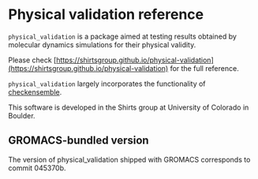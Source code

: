 Physical validation reference
=============================

`physical_validation` is a package aimed at testing results obtained
by molecular dynamics simulations for their physical validity.

Please check [https://shirtsgroup.github.io/physical-validation](https://shirtsgroup.github.io/physical-validation)
for the full reference.

`physical_validation` largely incorporates the functionality of
[checkensemble](https://github.com/shirtsgroup/checkensemble).

This software is developed in the Shirts group at University of 
Colorado in Boulder.

GROMACS-bundled version
-----------------------
The version of physical_validation shipped with GROMACS 
corresponds to commit 045370b.
